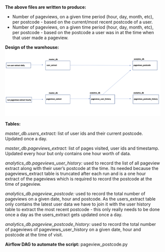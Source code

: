 **The above files are written to produce:**

- Number of pageviews, on a given time period (hour, day, month, etc), per postcode - based on the current/most recent postcode of a user.
- Number of pageviews, on a given time period (hour, day, month, etc), per postcode - based on the postcode a user was in at the time when that user made a pageview.

**Design of the warehouse:**
![alt text](https://github.com/sashadeezauch/page_view/blob/main/Diagram.png?raw=true)

**Tables:**

*master_db.users_extract:* list of user ids and their current postcode. Updated once a day.

*master_db.pageviews_extract:* list of pages visited, user ids and timestamp. Updated every hour but only contains one hour worth of data.

*analytics_db.pageviews_user_history:* used to record the list of all pageview extract along with their user’s postcode at the time. Its needed because the pageviews_extract table is truncated after each run and is a one hour extract of the pageviews which is required to record the postcode at the time of pageview.

*analytics_db.pageview_postcode:* used to record the total number of pageviews on a given date, hour and postcode. As the users_extract table only contains the latest user data we have to join it with the user history table to extract the most recent postcode - this only really needs to be done once a day as the users_extract gets updated once a day.

*analytics_db.pageview_postcode_history:* used to record the total number of pageviews of pageviews_user_history on a given date, hour and postcode at the time of visit.

**Airflow DAG to automate the script:**
pageview_postcode.py 
